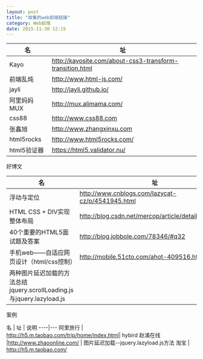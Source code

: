 ```yaml
---
layout: post
title: "收集的web前端链接"
category: Web前端
date: 2015-11-30 12:15
---
```


 
名|址
----|----
Kayo| <http://kayosite.com/about-css3-transform-transition.html>
前端乱炖 | <http://www.html-js.com/>
jayli |<http://jayli.github.io/>
阿里妈妈MUX| <http://mux.alimama.com/>
css88|http://www.css88.com
张鑫旭|<http://www.zhangxinxu.com>
html5rocks|<http://www.html5rocks.com/>
html5验证器| <https://html5.validator.nu/>

好博文

名 | 址
----|---
浮动与定位|<http://www.cnblogs.com/lazycat-cz/p/4541945.html>
HTML CSS + DIV实现整体布局 | <http://blog.csdn.net/mercop/article/details/7882000>
40个重要的HTML5面试题及答案 | <http://blog.jobbole.com/78346/#q32>
手机web——自适应网页设计（html/css控制）| <http://mobile.51cto.com/ahot-409516.htm>
两种图片延迟加载的方法总结jquery.scrollLoading.js与jquery.lazyload.js|

案例

名 | 址 | 说明
----|---
阿里旅行 | <http://h5.m.taobao.com/trip/home/index.html>| hybird
赵涌在线 |<http://www.zhaoonline.com/> | 图片延迟加载--jquery.lazyload.js方法
淘宝 | <http://h5.m.taobao.com/>